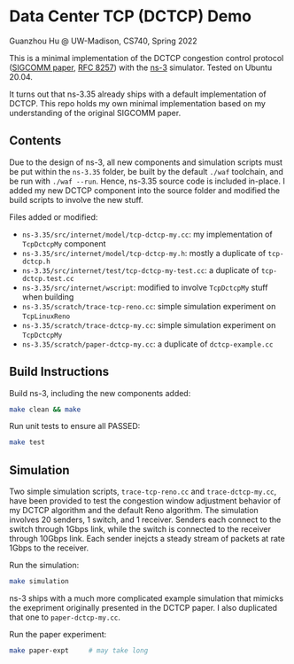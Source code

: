 # Data Center TCP (DCTCP) Demo

Guanzhou Hu @ UW-Madison, CS740, Spring 2022

This is a minimal implementation of the DCTCP congestion control protocol ([SIGCOMM paper](https://people.csail.mit.edu/alizadeh/papers/dctcp-sigcomm10.pdf), [RFC 8257](https://datatracker.ietf.org/doc/html/rfc8257)) with the [ns-3](https://www.nsnam.org/) simulator. Tested on Ubuntu 20.04.

It turns out that ns-3.35 already ships with a default implementation of DCTCP. This repo holds my own minimal implementation based on my understanding of the original SIGCOMM paper.


## Contents

Due to the design of ns-3, all new components and simulation scripts must be put within the `ns-3.35` folder, be built by the default `./waf` toolchain, and be run with `./waf --run`. Hence, ns-3.35 source code is included in-place. I added my new DCTCP component into the source folder and modified the build scripts to involve the new stuff.

Files added or modified:

* `ns-3.35/src/internet/model/tcp-dctcp-my.cc`: my implementation of `TcpDctcpMy` component
* `ns-3.35/src/internet/model/tcp-dctcp-my.h`: mostly a duplicate of `tcp-dctcp.h`
* `ns-3.35/src/internet/test/tcp-dctcp-my-test.cc`: a duplicate of `tcp-dctcp.test.cc`
* `ns-3.35/src/internet/wscript`: modified to involve `TcpDctcpMy` stuff when building
* `ns-3.35/scratch/trace-tcp-reno.cc`: simple simulation experiment on `TcpLinuxReno`
* `ns-3.35/scratch/trace-dctcp-my.cc`: simple simulation experiment on `TcpDctcpMy`
* `ns-3.35/scratch/paper-dctcp-my.cc`: a duplicate of `dctcp-example.cc`


## Build Instructions

Build ns-3, including the new components added:

```bash
make clean && make
```

Run unit tests to ensure all PASSED:

```bash
make test
```


## Simulation

Two simple simulation scripts, `trace-tcp-reno.cc` and `trace-dctcp-my.cc`, have been provided to test the congestion window adjustment behavior of my DCTCP algorithm and the default Reno algorithm. The simulation involves 20 senders, 1 switch, and 1 receiver. Senders each connect to the switch through 1Gbps link, while the switch is connected to the receiver through 10Gbps link. Each sender inejcts a steady stream of packets at rate 1Gbps to the receiver.

Run the simulation:

```bash
make simulation
```

ns-3 ships with a much more complicated example simulation that mimicks the exepriment originally presented in the DCTCP paper. I also duplicated that one to `paper-dctcp-my.cc`.

Run the paper experiment:

```bash
make paper-expt     # may take long
```
